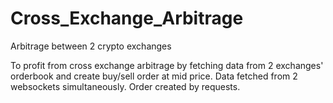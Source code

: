 # Cross_Exchange_Arbitrage
Arbitrage between 2 crypto exchanges

To profit from cross exchange arbitrage by fetching data from 2 exchanges' orderbook and create buy/sell order at mid price.
Data fetched from 2 websockets simultaneously.
Order created by requests.

